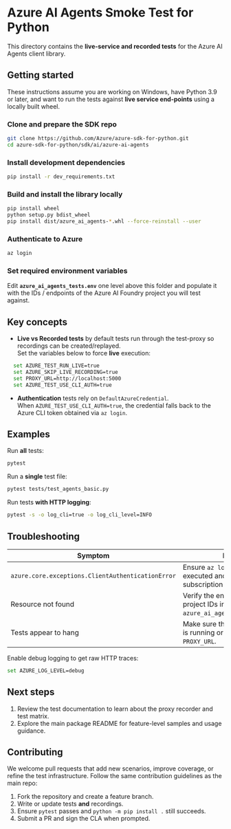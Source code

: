 # Azure AI Agents Smoke Test for Python

This directory contains the **live-service and recorded tests** for the Azure AI Agents client library.

## Getting started

These instructions assume you are working on Windows, have
Python 3.9 or later, and want to run the tests against **live service
end-points** using a locally built wheel.

### Clone and prepare the SDK repo

```bash
git clone https://github.com/Azure/azure-sdk-for-python.git
cd azure-sdk-for-python/sdk/ai/azure-ai-agents
```

### Install development dependencies

```bash
pip install -r dev_requirements.txt
```

### Build and install the library locally

```bash
pip install wheel
python setup.py bdist_wheel
pip install dist/azure_ai_agents-*.whl --force-reinstall --user
```

### Authenticate to Azure

```bash
az login
```

### Set required environment variables

Edit **`azure_ai_agents_tests.env`** one level above this folder and populate
it with the IDs / endpoints of the Azure AI Foundry project you will test
against.

## Key concepts

* **Live vs Recorded tests** by default tests run through the test-proxy so
  recordings can be created/replayed.  
  Set the variables below to force **live** execution:

  
```bash
  set AZURE_TEST_RUN_LIVE=true
  set AZURE_SKIP_LIVE_RECORDING=true
  set PROXY_URL=http://localhost:5000
  set AZURE_TEST_USE_CLI_AUTH=true
```


* **Authentication** tests rely on `DefaultAzureCredential`.  
  When `AZURE_TEST_USE_CLI_AUTH=true`, the credential falls back to the Azure
  CLI token obtained via `az login`.

## Examples

Run **all** tests:

```bash
pytest
```

Run a **single** test file:

```bash
pytest tests/test_agents_basic.py
```

Run tests **with HTTP logging**:

```bash
pytest -s -o log_cli=true -o log_cli_level=INFO
```

## Troubleshooting

| Symptom | Fix |
| ------- | ---- |
| `azure.core.exceptions.ClientAuthenticationError` | Ensure `az login` was executed and the correct subscription is selected. |
| Resource not found | Verify the endpoint / project IDs in `azure_ai_agents_tests.env`. |
| Tests appear to hang | Make sure the **test-proxy** is running or unset `PROXY_URL`. |

Enable debug logging to get raw HTTP traces:

```bash
set AZURE_LOG_LEVEL=debug
```

## Next steps

1. Review the test documentation to learn about the proxy recorder and test matrix.  
2. Explore the main package README for feature-level samples and usage
   guidance.

## Contributing

We welcome pull requests that add new scenarios, improve coverage, or refine
the test infrastructure. Follow the same contribution guidelines as the main
repo:

1. Fork the repository and create a feature branch.  
2. Write or update tests **and** recordings.  
3. Ensure `pytest` passes and `python -m pip install .` still succeeds.  
4. Submit a PR and sign the CLA when prompted.
